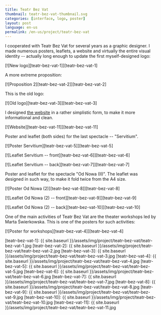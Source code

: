 ```yaml
---
title: Teatr Bez Vat
thumbnail: teatr-bez-vat-thumbnail.svg
categories: [interface, logo, poster]
layout: post
language: en-us
permalink: /en-us/project/teatr-bez-vat
---
```


I cooperated with Teatr Bez Vat for several years as a graphic designer. I made numerous posters, leaflets, a website and virtually the entire visual identity -- actually long enough to update the first myself-designed logo:

[![New logo][teatr-bez-vat-1]][teatr-bez-vat-1]

A more extreme proposition:

[![Proposition 2][teatr-bez-vat-2]][teatr-bez-vat-2]

This is the old logo:

[![Old logo][teatr-bez-vat-3]][teatr-bez-vat-3]

I designed [the website](http://bezvat.art.pl/) in a rather simplistic form, to make it more informational and clean.

[![Website][teatr-bez-vat-11]][teatr-bez-vat-11]

Poster and leaflet (both sides) for the last spectacle -- "Servitium".

[![Poster Servitium][teatr-bez-vat-5]][teatr-bez-vat-5]

[![Leaflet Servitium -- front][teatr-bez-vat-6]][teatr-bez-vat-6]

[![Leaflet Servitium -- back][teatr-bez-vat-7]][teatr-bez-vat-7]

Poster and leaflet for the spectacle "Od Nowa (II)". The leaflet was designed in such way, to make it fold twice from the A4 size.

[![Poster Od Nowa (2)][teatr-bez-vat-8]][teatr-bez-vat-8]

[![Leaflet Od Nowa (2) -- front][teatr-bez-vat-9]][teatr-bez-vat-9]

[![Leaflet Od Nowa (2) -- back][teatr-bez-vat-10]][teatr-bez-vat-10]

One of the main activities of Teatr Bez Vat are the theater workshops led by Marta Świerkowska. This is one of the posters for such activities:

[![Poster for workshops][teatr-bez-vat-4]][teatr-bez-vat-4]

[teatr-bez-vat-1]: {{ site.baseurl }}/assets/img/project/teatr-bez-vat/teatr-bez-vat-1.jpg
[teatr-bez-vat-2]: {{ site.baseurl }}/assets/img/project/teatr-bez-vat/teatr-bez-vat-2.jpg
[teatr-bez-vat-3]: {{ site.baseurl }}/assets/img/project/teatr-bez-vat/teatr-bez-vat-3.jpg
[teatr-bez-vat-4]: {{ site.baseurl }}/assets/img/project/teatr-bez-vat/teatr-bez-vat-4.jpg
[teatr-bez-vat-5]: {{ site.baseurl }}/assets/img/project/teatr-bez-vat/teatr-bez-vat-5.jpg
[teatr-bez-vat-6]: {{ site.baseurl }}/assets/img/project/teatr-bez-vat/teatr-bez-vat-6.jpg
[teatr-bez-vat-7]: {{ site.baseurl }}/assets/img/project/teatr-bez-vat/teatr-bez-vat-7.jpg
[teatr-bez-vat-8]: {{ site.baseurl }}/assets/img/project/teatr-bez-vat/teatr-bez-vat-8.jpg
[teatr-bez-vat-9]: {{ site.baseurl }}/assets/img/project/teatr-bez-vat/teatr-bez-vat-9.jpg
[teatr-bez-vat-10]: {{ site.baseurl }}/assets/img/project/teatr-bez-vat/teatr-bez-vat-10.jpg
[teatr-bez-vat-11]: {{ site.baseurl }}/assets/img/project/teatr-bez-vat/teatr-bez-vat-11.jpg